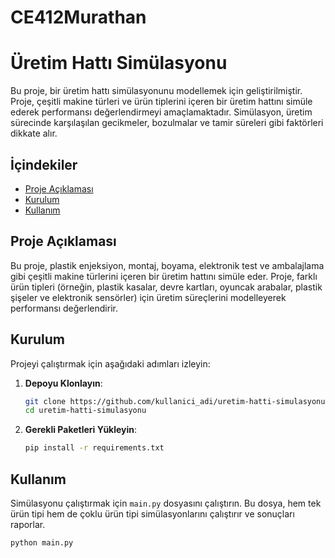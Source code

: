 # CE412Murathan
# Üretim Hattı Simülasyonu

Bu proje, bir üretim hattı simülasyonunu modellemek için geliştirilmiştir. Proje, çeşitli makine türleri ve ürün tiplerini içeren bir üretim hattını simüle ederek performansı değerlendirmeyi amaçlamaktadır. Simülasyon, üretim sürecinde karşılaşılan gecikmeler, bozulmalar ve tamir süreleri gibi faktörleri dikkate alır.

## İçindekiler
- [Proje Açıklaması](#proje-açıklaması)
- [Kurulum](#kurulum)
- [Kullanım](#kullanım)


## Proje Açıklaması

Bu proje, plastik enjeksiyon, montaj, boyama, elektronik test ve ambalajlama gibi çeşitli makine türlerini içeren bir üretim hattını simüle eder. Proje, farklı ürün tipleri (örneğin, plastik kasalar, devre kartları, oyuncak arabalar, plastik şişeler ve elektronik sensörler) için üretim süreçlerini modelleyerek performansı değerlendirir.

## Kurulum

Projeyi çalıştırmak için aşağıdaki adımları izleyin:

1. **Depoyu Klonlayın**:
    ```bash
    git clone https://github.com/kullanici_adi/uretim-hatti-simulasyonu.git
    cd uretim-hatti-simulasyonu
    ```

2. **Gerekli Paketleri Yükleyin**:
    ```bash
    pip install -r requirements.txt
    ```

## Kullanım

Simülasyonu çalıştırmak için `main.py` dosyasını çalıştırın. Bu dosya, hem tek ürün tipi hem de çoklu ürün tipi simülasyonlarını çalıştırır ve sonuçları raporlar.

```bash
python main.py
